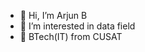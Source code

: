 - 👋 Hi, I’m Arjun B
- 👀 I’m interested in data field
- 🌱 BTech(IT) from CUSAT

<!---
aarjun47/aarjun47 is a ✨ special ✨ repository because its `README.md` (this file) appears on your GitHub profile.
You can click the Preview link to take a look at your changes.
--->
